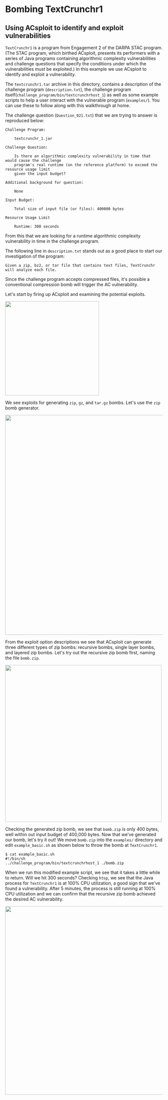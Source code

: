 # Bombing TextCrunchr1

## Using ACsploit to identify and exploit vulnerabilities

`TextCrunchr1` is a program from Engagement 2 of the DARPA STAC program. (The STAC program, which birthed ACsploit, presents its performers with a series of Java programs containing algorithmic complexity vulnerabilities and challenge questions that specify the conditions under which the vulnerabilities must be exploited.) In this example we use ACsploit to identify and exploit a vulnerability.

The `textcrunchr1.tar` archive in this directory, contains a description of the challenge program (`description.txt`), the challenge program itself(`challenge_program/bin/textcrunchrhost_1`) as well as some example scripts to help a user interact with the vulnerable program (`examples/`). You can use these to follow along with this walkthrough at home.

The challenge question (`Question_021.txt`) that we are trying to answer is reproduced below:

```
Challenge Program:

    textcrunchr_1.jar

Challenge Question:

    Is there an algorithmic complexity vulnerability in time that would cause the challenge
    program's real runtime (on the reference platform) to exceed the resource usage limit
    given the input budget?

Additional background for question:

    None

Input Budget:

    Total size of input file (or files): 400000 bytes
    
Resource Usage Limit
    
    Runtime: 300 seconds
```

From this that we are looking for a runtime algorithmic complexity vulnerability in time in the challenge program. 

The following line in `description.txt` stands out as a good place to start our investigation of the program:

```
Given a zip, bz2, or tar file that contains text files, TextCrunchr will analyze each file.
```

Since the challenge program accepts compressed files, it's possible a conventional compression bomb will trigger the AC vulnerability.

Let's start by firing up ACsploit and examining the potential exploits.

<img src="../images/STAC-textcrunchr1/acsploitshow.png" class="center"  width="300">

We see exploits for generating `zip`, `gz`, and `tar.gz` bombs. Let's use the `zip` bomb generator.

<img src="../images/STAC-textcrunchr1/acsploitdescribeoptions.png" class="center"  width="700">

From the exploit option descriptions we see that ACsploit can generate three different types of zip bombs: recursive bombs, single layer bombs, and layered zip bombs. Let's try out the recursive zip bomb first, naming the file `bomb.zip`.

<img src="../images/STAC-textcrunchr1/acsploitrun.png" class="center"  width="500">

Checking the generated zip bomb, we see that `bomb.zip` is only 400 bytes, well within out input budget of 400,000 bytes. Now that we've generated our bomb, let's try it out! We move `bomb.zip` into the `examples/` directory and edit `example_basic.sh` as shown below to throw the bomb at `TextCrunchr1`.

```
$ cat example_basic.sh
#!/bin/sh
../challenge_program/bin/textcrunchrhost_1 ./bomb.zip
```
When we run this modified example script, we see that it takes a little while to return. Will we hit 300 seconds? Checking `htop`, we see that the Java process for `TextCrunchr1` is at 100% CPU utilization, a good sign that we've found a vulnerability. After 5 minutes, the process is still running at 100% CPU utilization and we can confirm that the recursive zip bomb achieved the desired AC vulnerability.

<img src="../images/STAC-textcrunchr1/htop.png" class="center"  width="600">
